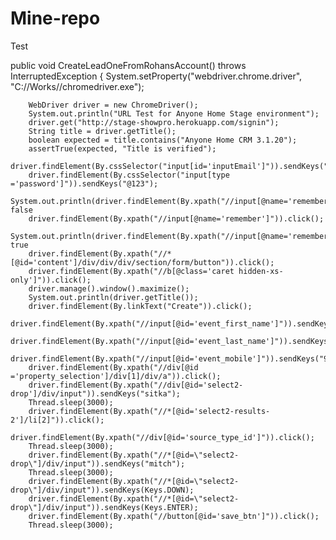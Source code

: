 # Mine-repo
Test

public void CreateLeadOneFromRohansAccount() throws InterruptedException {
		System.setProperty("webdriver.chrome.driver", "C://Works//chromedriver.exe");

		WebDriver driver = new ChromeDriver();
		System.out.println("URL Test for Anyone Home Stage environment");
		driver.get("http://stage-showpro.herokuapp.com/signin");
		String title = driver.getTitle();
		boolean expected = title.contains("Anyone Home CRM 3.1.20");
		assertTrue(expected, "Title is verified");
		driver.findElement(By.cssSelector("input[id='inputEmail']")).sendKeys("rohan.patil@anyonehome.com");
		driver.findElement(By.cssSelector("input[type ='password']")).sendKeys("@123");
		System.out.println(driver.findElement(By.xpath("//input[@name='remember']")).isSelected());// false
		driver.findElement(By.xpath("//input[@name='remember']")).click();
		System.out.println(driver.findElement(By.xpath("//input[@name='remember']")).isSelected());// true
		driver.findElement(By.xpath("//*[@id='content']/div/div/div/section/form/button")).click();
		driver.findElement(By.xpath("//b[@class='caret hidden-xs-only']")).click();
		driver.manage().window().maximize();
		System.out.println(driver.getTitle());
		driver.findElement(By.linkText("Create")).click();
		driver.findElement(By.xpath("//input[@id='event_first_name']")).sendKeys("AutoLeadTest");
		driver.findElement(By.xpath("//input[@id='event_last_name']")).sendKeys("One");
		driver.findElement(By.xpath("//input[@id='event_mobile']")).sendKeys("9495551806");
		driver.findElement(By.xpath("//div[@id ='property_selection']/div[1]/div/a")).click();
		driver.findElement(By.xpath("//div[@id='select2-drop']/div/input")).sendKeys("sitka");
		Thread.sleep(3000);
		driver.findElement(By.xpath("//*[@id='select2-results-2']/li[2]")).click();
		driver.findElement(By.xpath("//div[@id='source_type_id']")).click();
		Thread.sleep(3000);
		driver.findElement(By.xpath("//*[@id=\"select2-drop\"]/div/input")).sendKeys("mitch");
		Thread.sleep(3000);
		driver.findElement(By.xpath("//*[@id=\"select2-drop\"]/div/input")).sendKeys(Keys.DOWN);
		driver.findElement(By.xpath("//*[@id=\"select2-drop\"]/div/input")).sendKeys(Keys.ENTER);
		driver.findElement(By.xpath("//button[@id='save_btn']")).click();
		Thread.sleep(3000);
